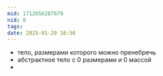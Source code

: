 ```yaml
---
mid: 1712656287679
nid: 0
tags: 
date: 2025-01-20 16:56
---
```

- тело, размерами которого можно пренебречь
- абстрактное тело с 0 размерами и 0 массой
- 